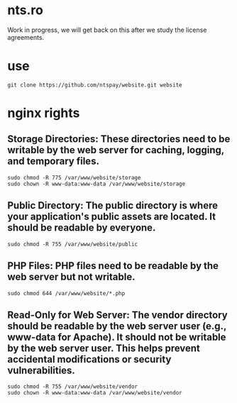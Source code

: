 # nts.ro
Work in progress, we will get back on this after we study the license agreements.

# use
```
git clone https://github.com/ntspay/website.git website
```

# nginx rights
## Storage Directories: These directories need to be writable by the web server for caching, logging, and temporary files.
```
sudo chmod -R 775 /var/www/website/storage
sudo chown -R www-data:www-data /var/www/website/storage
```
## Public Directory: The public directory is where your application's public assets are located. It should be readable by everyone.
```
sudo chmod -R 755 /var/www/website/public
```
## PHP Files: PHP files need to be readable by the web server but not writable.
```
sudo chmod 644 /var/www/website/*.php
```
## Read-Only for Web Server: The vendor directory should be readable by the web server user (e.g., www-data for Apache). It should not be writable by the web server user. This helps prevent accidental modifications or security vulnerabilities.
```
sudo chmod -R 755 /var/www/website/vendor
sudo chown -R www-data:www-data /var/www/website/vendor
```

